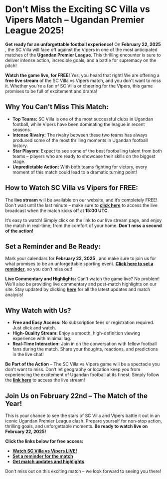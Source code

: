 # Don't Miss the Exciting SC Villa vs Vipers Match – Ugandan Premier League 2025!

**Get ready for an unforgettable football experience!** On **February 22, 2025** , the SC Villa will face off against the Vipers in one of the most anticipated matches of the **Ugandan Premier League**. This thrilling encounter is sure to deliver intense action, incredible goals, and a battle for supremacy on the pitch!

**Watch the game live, for FREE!** Yes, you heard that right! We are offering a **free live stream** of the SC Villa vs Vipers match, and you don't want to miss it. Whether you're a fan of SC Villa or cheering for the Vipers, this game promises to be full of excitement and drama!

## Why You Can't Miss This Match:

- **Top Teams:** SC Villa is one of the most successful clubs in Ugandan football, while Vipers have been dominating the league in recent seasons.
- **Intense Rivalry:** The rivalry between these two teams has always produced some of the most thrilling moments in Ugandan football history.
- **Star Players:** Expect to see some of the best footballing talent from both teams – players who are ready to showcase their skills on the biggest stage.
- **Unpredictable Action:** With both teams fighting for victory, every moment of this match could lead to a dramatic turning point!

## How to Watch SC Villa vs Vipers for FREE:

The **live stream** will be available on our website, and it’s completely FREE! Don't wait until the last minute – make sure to [**click here**](https://tinyurl.com/livestreamfreeo?st=SC+Villa+vs+Vipers&si=gh) to access the live broadcast when the match kicks off at **15:00 UTC**.

It’s easy to watch! Simply click on the link to our live stream page, and enjoy the match in real-time, from the comfort of your home. **Don't miss a second of the action!**

## Set a Reminder and Be Ready:

Mark your calendars for **February 22, 2025** , and make sure to join us for what promises to be an unforgettable sporting event. [**Click here to set a reminder**](https://tinyurl.com/livestreamfreeo?st=SC+Villa+vs+Vipers&si=gh), so you don’t miss out!

**Live Commentary and Highlights:** Can't watch the game live? No problem! We’ll also be providing live commentary and post-match highlights on our site. Stay updated by clicking [**here**](https://tinyurl.com/livestreamfreeo?st=SC+Villa+vs+Vipers&si=gh) for all the latest updates and match analysis!

## Why Watch with Us?

- **Free and Easy Access:** No subscription fees or registration required. Just click and watch.
- **High-Quality Stream:** Enjoy a smooth, high-definition viewing experience with minimal lag.
- **Real-Time Interaction:** Join in on the conversation with fellow football fans during the match. Share your thoughts, reactions, and predictions in the live chat!

**Be Part of the Action** – The SC Villa vs Vipers game will be a spectacle you don't want to miss. Don’t let geography or location keep you from experiencing the excitement of Ugandan football at its finest. Simply follow the [**link here**](https://tinyurl.com/livestreamfreeo?st=SC+Villa+vs+Vipers&si=gh) to access the live stream!

## Join Us on February 22nd – The Match of the Year!

This is your chance to see the stars of SC Villa and Vipers battle it out in an iconic Ugandan Premier League clash. Prepare yourself for non-stop action, thrilling goals, and unforgettable moments. **Be ready to watch live on February 22, 2025!**

**Click the links below for free access:**

- [**Watch SC Villa vs Vipers LIVE!**](https://tinyurl.com/livestreamfreeo?st=SC+Villa+vs+Vipers&si=gh)
- [**Set a reminder for the match**](https://tinyurl.com/livestreamfreeo?st=SC+Villa+vs+Vipers&si=gh)
- [**Get match updates and highlights**](https://tinyurl.com/livestreamfreeo?st=SC+Villa+vs+Vipers&si=gh)

Don't miss out on this exciting match – we look forward to seeing you there!
